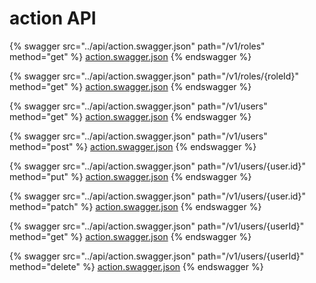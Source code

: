 # action API

{% swagger src="../api/action.swagger.json" path="/v1/roles" method="get" %}
[action.swagger.json](<../api/action.swagger.json>)
{% endswagger %}

{% swagger src="../api/action.swagger.json" path="/v1/roles/{roleId}" method="get" %}
[action.swagger.json](<../api/action.swagger.json>)
{% endswagger %}

{% swagger src="../api/action.swagger.json" path="/v1/users" method="get" %}
[action.swagger.json](<../api/action.swagger.json>)
{% endswagger %}

{% swagger src="../api/action.swagger.json" path="/v1/users" method="post" %}
[action.swagger.json](<../api/action.swagger.json>)
{% endswagger %}

{% swagger src="../api/action.swagger.json" path="/v1/users/{user.id}" method="put" %}
[action.swagger.json](<../api/action.swagger.json>)
{% endswagger %}

{% swagger src="../api/action.swagger.json" path="/v1/users/{user.id}" method="patch" %}
[action.swagger.json](<../api/action.swagger.json>)
{% endswagger %}

{% swagger src="../api/action.swagger.json" path="/v1/users/{userId}" method="get" %}
[action.swagger.json](<../api/action.swagger.json>)
{% endswagger %}

{% swagger src="../api/action.swagger.json" path="/v1/users/{userId}" method="delete" %}
[action.swagger.json](<../api/action.swagger.json>)
{% endswagger %}
